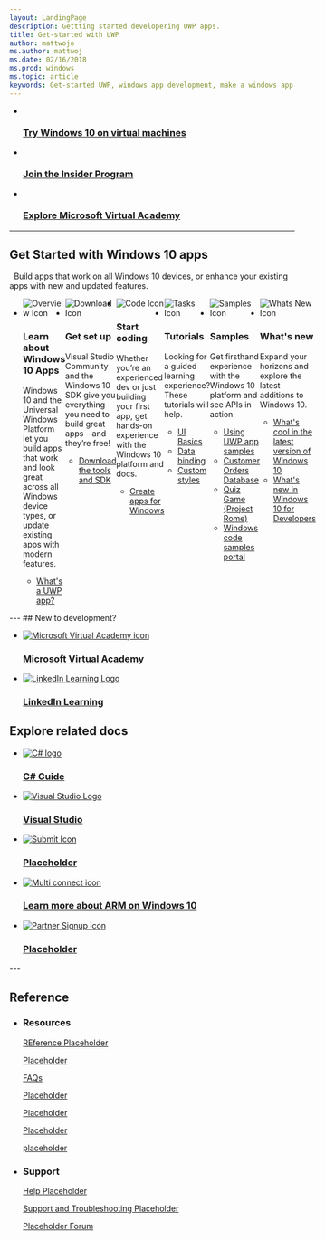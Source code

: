 ```yaml
---
layout: LandingPage
description: Gettting started developering UWP apps.
title: Get-started with UWP
author: mattwojo
ms.author: mattwoj
ms.date: 02/16/2018
ms.prod: windows
ms.topic: article
keywords: Get-started UWP, windows app development, make a windows app
---
```

  <div class="container">
      <ul class="cardsY panelContent featuredContent">
          <li>
              <a href="https://developer.microsoft.com/windows/downloads/virtual-machines">
                  <div class="cardSize">
                      <div class="cardPadding">
                          <div class="card">
                              <div class="cardImageOuter">
                                  <div class="cardImage">
                                      <img data-hoverimage="/media/hubs/windows/win_try-windows.svg" src="/media/hubs/windows/win_try-windows.png" alt="" />
                                  </div>
                              </div>
                              <div class="cardText">
                                  <h3>Try Windows 10 on virtual machines</h3>
                              </div>
                          </div>
                      </div>
                  </div>
              </a>
          </li>
          <li>
              <a href="https://insider.windows.com/">
                  <div class="cardSize">
                      <div class="cardPadding">
                          <div class="card">
                              <div class="cardImageOuter">
                                  <div class="cardImage">
                                      <img data-hoverimage="/media/hubs/windows/win_insider.svg" src="/media/hubs/windows/win_insider.png" alt="" />
                                  </div>
                              </div>
                              <div class="cardText">
                                  <h3>Join the Insider Program</h3>
                              </div>
                          </div>
                      </div>
                  </div>
              </a>
          </li>
          <li>
              <a href="https://mva.microsoft.com/">
                  <div class="cardSize">
                      <div class="cardPadding">
                          <div class="card">
                              <div class="cardImageOuter">
                                  <div class="cardImage">
                                      <img data-hoverimage="/media/hubs/windows/win_academy.svg" src="/media/hubs/windows/win_academy.png" alt="" />
                                  </div>
                              </div>
                              <div class="cardText">
                                  <h3>Explore Microsoft Virtual Academy</h3>
                              </div>
                          </div>
                      </div>
                  </div>
              </a>
          </li>
      </ul>
  </div>

---

## Get Started with Windows 10 apps 
 
Build apps that work on all Windows 10 devices, or enhance your existing apps with new and updated features.  
<br>
<ul id="cardtypes-A" class="cardsA panelContent" style="display: flex; margin-top: 0px;">
                            <li>
                                    <div class="cardSize">
                                        <div class="cardPadding">
                                            <div class="card">
                                                <div class="cardImageOuter">
                                                    <div class="cardImage">
                                                        <img src="/media/common/i_overview.svg" alt="Overview Icon" />
                                                    </div>
                                                </div>
                                                <div class="cardText">
                                                    <h3 class="x-hidden-focus">Learn about Windows 10 Apps</h3>
                                                    <p>Windows 10 and the Universal Windows Platform let you build apps that work and look great across all Windows device types, or update existing apps with modern features.</p>
                                                  <ul>
                                                    <li><a href="https://docs.microsoft.com/windows/uwp/get-started/whats-a-uwp">What's a UWP app?</a></li>
                                                  </ul>
                                                </div>
                                            </div>
                                        </div>
                                    </div>
                            </li>
                            <li>
                                    <div class="cardSize">
                                        <div class="cardPadding">
                                            <div class="card">
                                                <div class="cardImageOuter">
                                                    <div class="cardImage">
                                                        <img src="/media/common/i_download-install.svg" alt="Download Icon" />
                                                    </div>
                                                </div>
                                                <div class="cardText">
                                                    <h3>Get set up</h3>
                                                    <p>Visual Studio Community and the Windows 10 SDK give you everything you need to build great apps – and they’re free!</p>
                                                  <ul>
                                                    <li><a href="https://developer.microsoft.com/windows/downloads">Download the tools and SDK</a></li>
                                                  </ul>
                                                </div>
                                            </div>
                                        </div>
                                    </div>
                            </li>
                            <li>
                                    <div class="cardSize">
                                        <div class="cardPadding">
                                            <div class="card">
                                                <div class="cardImageOuter">
                                                    <div class="cardImage">
                                                        <img src="/media/common/i_code-edit.svg" alt="Code Icon" />
                                                    </div>
                                                </div>
                                                <div class="cardText">
                                                    <h3>Start coding</h3>
                                                    <p>Whether you’re an experienced dev or just building your first app, get hands-on experience with the Windows 10 platform and docs.</p>
                                                  <ul>
                                                    <li><a href="https://..">Create apps for Windows</a></li>
                                                  </ul>
                                                </div>
                                            </div>
                                        </div>
                                    </div>
                            </li>
                            <li>
                              <div class="cardSize">
                                  <div class="cardPadding">
                                      <div class="card">
                                          <div class="cardImageOuter">
                                              <div class="cardImage">
                                                  <img src="/media/common/i_tasks.svg" alt="Tasks Icon" />
                                              </div>
                                          </div>
                                          <div class="cardText">
                                              <h3>Tutorials</h3>
                                              <p>Looking for a guided learning experience? These tutorials will help.</p>
                                            <ul>
                                              <li><a href="https://..">UI Basics</a></li>
                                              <li><a href="https://..">Data binding</a></li>
                                              <li><a href="https://..">Custom styles</a></li>
                                            </ul>
                                          </div>
                                      </div>
                                  </div>
                              </div>
                            </li>
                            <li>
                              <div class="cardSize">
                                  <div class="cardPadding">
                                      <div class="card">
                                          <div class="cardImageOuter">
                                              <div class="cardImage">
                                                  <img src="/media/common/i_code-samples.svg" alt="Samples Icon" />
                                              </div>
                                          </div>
                                          <div class="cardText">
                                              <h3>Samples</h3>
                                              <p>Get firsthand experience with the Windows 10 platform and see APIs in action.</p>
                                            <ul>
                                              <li><a href="https://..">Using UWP app samples</a></li>
                                              <li><a href="https://..">Customer Orders Database</a></li>
                                              <li><a href="https://..">Quiz Game (Project Rome)</a></li>
                                              <li><a href="https://..">Windows code samples portal</a></li>
                                            </ul>
                                          </div>
                                      </div>
                                  </div>
                              </div>
                            </li>
                            <li>
                              <div class="cardSize">
                                  <div class="cardPadding">
                                      <div class="card">
                                          <div class="cardImageOuter">
                                              <div class="cardImage">
                                                  <img src="/media/common/i_whats-new.svg" alt="Whats New Icon" />
                                              </div>
                                          </div>
                                          <div class="cardText">
                                              <h3>What's new</h3>
                                              <p>Expand your horizons and explore the latest additions to Windows 10.</p>
                                            <ul>
                                              <li><a href="https://..">What's cool in the latest version of Windows 10</a></li>
                                              <li><a href="https://..">What's new in Windows 10 for Developers</a></li>
                                            </ul>
                                          </div>
                                      </div>
                                  </div>
                              </div>
                            </li>
                        </ul>
---
## New to development?
<ul class="panelContent cardsFTitle">
    <li>
        <a href="https://mva.microsoft.com/training-topics/c-app-development">
        <div class="cardSize">
            <div class="cardPadding">
                <div class="card">
                    <div class="cardImageOuter">
                        <div class="cardImage">
                            <img src="/media/common/i_advanced.svg" alt="Microsoft Virtual Academy icon" />
                        </div>
                    </div>
                    <div class="cardText">
                        <h3>Microsoft Virtual Academy</h3>
                    </div>
                </div>
            </div>
        </div>
        </a>
    </li>
    <li>
        <a href="https://www.linkedin.com/learning/learning-universal-windows-app-development/welcome">
        <div class="cardSize">
            <div class="cardPadding">
                <div class="card">
                    <div class="cardImageOuter">
                        <div class="cardImage">
                            <img src="https://upload.wikimedia.org/wikipedia/commons/thumb/c/c9/Linkedin.svg/120px-Linkedin.svg.png" alt="LinkedIn Learning Logo" />
                        </div>
                    </div>
                    <div class="cardText">
                        <h3>LinkedIn Learning</h3>
                    </div>
                </div>
            </div>
        </div>
        </a>
    </li>
  </ul>

## Explore related docs

  <ul>
   <li>
        <a href="https://docs.microsoft.com/dotnet/csharp/index">
        <div class="cardSize">
            <div class="cardPadding">
                <div class="card">
                    <div class="cardImageOuter">
                        <div class="cardImage">
                            <img src="/media/logos/logo_Csharp.svg" alt="C# logo" />
                        </div>
                    </div>
                    <div class="cardText">
                        <h3>C# Guide</h3>
                    </div>
                </div>
            </div>
        </div>
        </a>
    </li>
    <li>
        <a href="//docs.microsoft.com/visualstudio/ide/">
        <div class="cardSize">
            <div class="cardPadding">
                <div class="card">
                    <div class="cardImageOuter">
                        <div class="cardImage">
                            <img src="/media/logos/logo_visual-studio.svg" alt="Visual Studio Logo" />
                        </div>
                    </div>
                    <div class="cardText">
                        <h3>Visual Studio</h3>
                    </div>
                </div>
            </div>
        </div>
        </a>
    </li>
    <li>
        <a href="./submit-content.md">
        <div class="cardSize">
            <div class="cardPadding">
                <div class="card">
                    <div class="cardImageOuter">
                        <div class="cardImage">
                            <img src="/media/common/i_deploy.svg" alt="Submit Icon" />
                        </div>
                    </div>
                    <div class="cardText">
                        <h3>Placeholder</h3>
                    </div>
                </div>
            </div>
        </div>
        </a>
    </li>
    <li>
        <a href="https://..">
        <div class="cardSize">
            <div class="cardPadding">
                <div class="card">
                    <div class="cardImageOuter">
                        <div class="cardImage">
                            <img src="/media/common/i_multi-connect.svg" alt="Multi connect icon" />
                        </div>
                    </div>
                    <div class="cardText">
                        <h3>Learn more about ARM on Windows 10</h3>
                    </div>
                </div>
            </div>
        </div>
        </a>
    </li>
    <li>
        <a href="https://..">
        <div class="cardSize">
            <div class="cardPadding">
                <div class="card">
                    <div class="cardImageOuter">
                        <div class="cardImage">
                            <img src="/media/common/i_benefits.svg" alt="Partner Signup icon" />
                        </div>
                    </div>
                    <div class="cardText">
                        <h3>Placeholder</h3>
                    </div>
                </div>
            </div>
        </div>
        </a>
    </li>
  </ul>
---

<h2>Reference</h2>

<ul class="panelContent cardsW">
    <li>
        <div class="cardSize">
            <div class="cardPadding">
                <div class="card">
                    <div class="cardText">
                        <h3>Resources</h3>
                        <p><a href="https://../">REference Placeholder</a></p>
                        <p><a href="https://../">Placeholder</a></p>
                        <p><a href="http://..">FAQs</a></p>
                        <p><a href="https://../">Placeholder</a></p>
                        <p><a href="http://..">Placeholder</a></p>
                        <p><a href="https://../">Placeholder</a></p>
                        <p><a href="https://..">placeholder</a></p>
                        </div>
                    </div>
                </div>
            </div>
    </li>
    <li>
        <div class="cardSize">
            <div class="cardPadding">
                <div class="card">
                    <div class="cardText">
                        <h3>Support</h3>
                        <p><a href="https://..">Help Placeholder</a></p>
                        <p><a href="https://..">Support and Troubleshooting Placeholder</a></p>
                        <p><a href="http://..">Placeholder Forum</a></p>
                    </div>
                </div>
            </div>
        </div>
    </li>
</ul>

